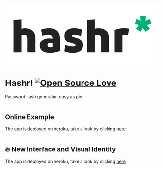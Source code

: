 <p align="center">
  <img src="https://raw.githubusercontent.com/stefanobg/hashr/master/assets/Hashr-Dark.svg">
</p>

# Hashr! [![Open Source Love](https://badges.frapsoft.com/os/v2/open-source.svg?v=103)](https://github.com/ellerbrock/open-source-badges/)
Password hash generator, easy as pie.
<br/><br/>

## Online Example 
The app is deployed on heroku, take a look by clicking [here](https://hashr-php.herokuapp.com/)
<br/><br/>

## 🔥 New Interface and Visual Identity
The app is deployed on heroku, take a look by clicking [here](https://hashr-php.herokuapp.com/)
<br/><br/>